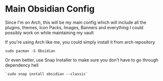 #  Main Obsidian Config
Since I'm on Arch, this will be my main config which will include all the plugins, themes, Icon Packs, Images, Banners and everything I could possibly work on while maintaining my vault

If you're using Arch like me, you could simply install it from arch repository 

	sudo pacman -S Obsidian

Or even better, use Snap Installer to make sure you don't have to go through dependency hell

	`sudo snap install obsidian --classic`
